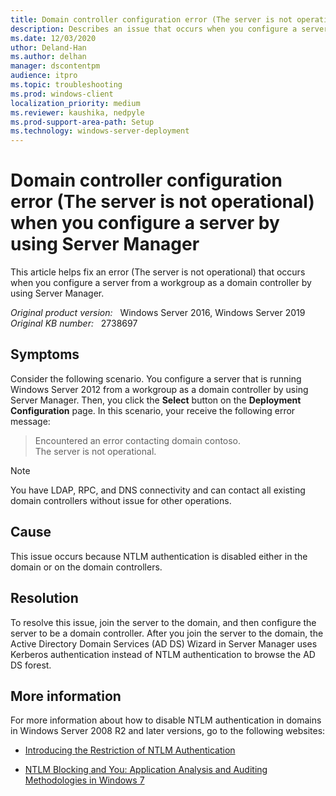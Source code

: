 ```yaml
---
title: Domain controller configuration error (The server is not operational) when you configure a server by using Server Manager
description: Describes an issue that occurs when you configure a server that is running Windows Server 2012 from a workgroup as a domain controller.
ms.date: 12/03/2020
uthor: Deland-Han
ms.author: delhan
manager: dscontentpm
audience: itpro
ms.topic: troubleshooting
ms.prod: windows-client
localization_priority: medium
ms.reviewer: kaushika, nedpyle
ms.prod-support-area-path: Setup
ms.technology: windows-server-deployment
---
```

# Domain controller configuration error (The server is not operational) when you configure a server by using Server Manager

This article helps fix an error (The server is not operational) that occurs when you configure a server from a workgroup as a domain controller by using Server Manager.

_Original product version:_ &nbsp; Windows Server 2016, Windows Server 2019  
_Original KB number:_ &nbsp; 2738697

## Symptoms

Consider the following scenario. You configure a server that is running Windows Server 2012 from a workgroup as a domain controller by using Server Manager. Then, you click the **Select** button on the **Deployment Configuration** page. In this scenario, your receive the following error message:

> Encountered an error contacting domain contoso.  
The server is not operational.

> [!NOTE]
> You have LDAP, RPC, and DNS connectivity and can contact all existing domain controllers without issue for other operations.

## Cause

This issue occurs because NTLM authentication is disabled either in the domain or on the domain controllers.

## Resolution

To resolve this issue, join the server to the domain, and then configure the server to be a domain controller. After you join the server to the domain, the Active Directory Domain Services (AD DS) Wizard in Server Manager uses Kerberos authentication instead of NTLM authentication to browse the AD DS forest.

## More information

For more information about how to disable NTLM authentication in domains in Windows Server 2008 R2 and later versions, go to the following websites:

- [Introducing the Restriction of NTLM Authentication](/previous-versions/windows/it-pro/windows-server-2008-R2-and-2008/dd560653(v=ws.10))

- [NTLM Blocking and You: Application Analysis and Auditing Methodologies in Windows 7](/archive/blogs/askds/ntlm-blocking-and-you-application-analysis-and-auditing-methodologies-in-windows-7)
